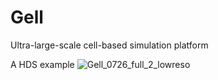 # Gell
Ultra-large-scale cell-based simulation platform

A HDS example
![Gell_0726_full_2_lowreso](https://user-images.githubusercontent.com/98802462/188084082-0c369907-37e3-49bc-a3d9-61c4955e1a71.jpg)

